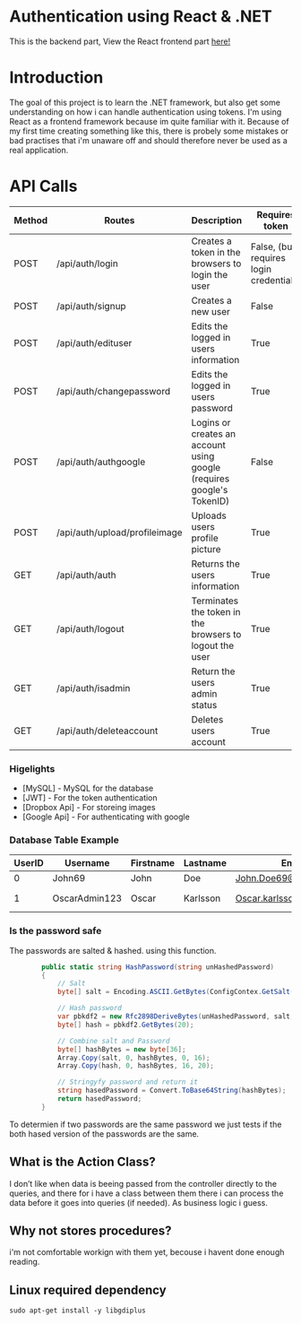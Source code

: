 # Authentication using React & .NET
This is the backend part, View the React frontend part [here!](https://github.com/OsvarK/AuthProject-Part1-React)
# Introduction 
The goal of this project is to learn the .NET framework, but also get some understanding on how i can handle authentication using tokens. I'm using React as a frontend framework because im quite familiar with it. Because of my first time creating something like this, there is probely some mistakes or bad practises that i'm unaware off and should therefore never be used as a real application.  

# API Calls
| Method | Routes | Description | Requires token |
| ------ | ------ | ------ | ------ |
| POST | /api/auth/login | Creates a token in the browsers to login the user | False, (but requires login credentials) |
| POST | /api/auth/signup | Creates a new user | False |
| POST | /api/auth/edituser | Edits the logged in users information | True |
| POST | /api/auth/changepassword | Edits the logged in users password | True |
| POST | /api/auth/authgoogle | Logins or creates an account using google (requires google's TokenID) | False |
| POST | /api/auth/upload/profileimage | Uploads users profile picture | True |
| GET | /api/auth/auth | Returns the users information | True |
| GET | /api/auth/logout | Terminates the token in the browsers to logout the user | True |
| GET | /api/auth/isadmin | Return the users admin status | True |
| GET | /api/auth/deleteaccount | Deletes users account | True |


### Higelights
* [MySQL] - MySQL for the database
* [JWT] - For the token authentication
* [Dropbox Api] - For storeing images
* [Google Api] - For authenticating with google

### Database Table Example 

| UserID | Username | Firstname | Lastname | Email | Password | GoogleSubjectID | Admin | ProfileImageUrl |
| ------ | ------ | ------ | ------ | ------ | ------ | ------ | ------ | ------ |
| 0 | John69 | John | Doe | John.Doe69@Email.com | Dl2jJFVqNTUoJFkrdiFFZey2dsO5yOtd6ytVSyd3L3/Nz7hh | NULL | 0 | null |
| 1 | OscarAdmin123 | Oscar | Karlsson | Oscar.karlsson@Email.com | Dl2jJFVqN3UoJhkrdiFxZey2ds45yztd6xtVSyd3L3/Nd5hh | NULL | 1 | (dropbox shared link) |

### Is the password safe

The passwords are salted & hashed. using this function. 
```csharp
        public static string HashPassword(string unHashedPassword)
        {
            // Salt
            byte[] salt = Encoding.ASCII.GetBytes(ConfigContex.GetSalt());

            // Hash password
            var pbkdf2 = new Rfc2898DeriveBytes(unHashedPassword, salt, 10000);
            byte[] hash = pbkdf2.GetBytes(20);

            // Combine salt and Password
            byte[] hashBytes = new byte[36];
            Array.Copy(salt, 0, hashBytes, 0, 16);
            Array.Copy(hash, 0, hashBytes, 16, 20);

            // Stringyfy password and return it
            string hasedPassword = Convert.ToBase64String(hashBytes);
            return hasedPassword;
        }
```
To determien if two passwords are the same password we just tests if the both hased version of the passwords are the same.

## What is the Action Class?
I don’t like when data is beeing passed from the controller directly to the queries, and there for i have a class between them there i can process the data before it goes into queries (if needed). As business logic i guess.
## Why not stores procedures?
i'm not comfortable workign with them yet, becouse i havent done enough reading.
## Linux required dependency
```
sudo apt-get install -y libgdiplus
```
